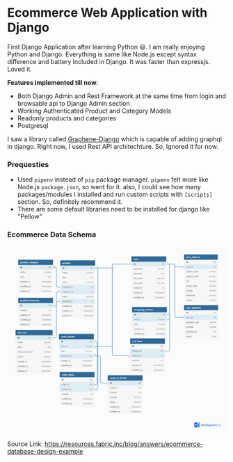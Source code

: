 # Ecommerce Web Application with Django

First Django Application after learning Python 😃. I am really enjoying Python and Django. Everything is same like Node.js except syntax difference and battery included in Django. It was faster than expressjs. Loved it.

**Features implemented till now**:

- Both Django Admin and Rest Framework at the same time from login and browsable api to Django Admin section
- Working Authenticated Product and Category Models
- Readonly products and categories
- Postgresql

I saw a library called [Graphene-Django](https://docs.graphene-python.org/projects/django/en/latest/) which is capable of adding graphql in django. Right now, I used Rest API architechture. So, Ignored it for now.

### Prequesties

- Used `pipenv` instead of `pip` package manager. `pipenv` felt more like Node.js `package.json`, so went for it. also, I could see how many packages/modules I installed and run custom scripts with `[scripts]` section. So, definitely recommend it.
- There are some default libraries need to be installed for django like "Pellow"

### Ecommerce Data Schema

![database schema](./public/ecommerce-schema.webp)

Source Link: https://resources.fabric.inc/blog/answers/ecommerce-database-design-example
